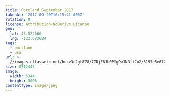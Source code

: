 ```yaml
---
title: Portland September 2017
takenAt: '2017-09-20T10:15:41.000Z'
rotation: 0
license: Attribution-NoDerivs License
geo:
  lat: 45.522066
  lng: -122.683684
tags:
  - portland
  - usa
url: >-
  //images.ctfassets.net/bncv3c2gt878/77DjF8JU0PYgQwJN3ltCo2/5197e5e672256674e7d24228fd99f950/portland-september-2017_37459552555_o
size: 8712447
image:
  width: 5344
  height: 3006
contentType: image/jpeg
---
```


